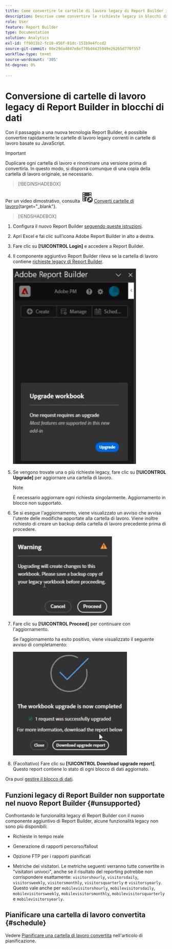 ```yaml
---
title: Come convertire le cartelle di lavoro legacy di Report Builder in blocchi di dati
description: Descrive come convertire le richieste legacy in blocchi dati
role: User
feature: Report Builder
type: Documentation
solution: Analytics
exl-id: ff9011b2-fc18-456f-81dc-151b9e4fccd2
source-git-commit: 08e29da4847e8ef70bd4435949e26265d770f557
workflow-type: tm+mt
source-wordcount: '305'
ht-degree: 0%

---
```


# Conversione di cartelle di lavoro legacy di Report Builder in blocchi di dati

Con il passaggio a una nuova tecnologia Report Builder, è possibile convertire rapidamente le cartelle di lavoro legacy correnti in cartelle di lavoro basate su JavaScript.

>[!IMPORTANT]
>
>Duplicare ogni cartella di lavoro e rinominare una versione prima di convertirla. In questo modo, si disporrà comunque di una copia della cartella di lavoro originale, se necessario.


>[!BEGINSHADEBOX]

Per un video dimostrativo, consulta ![VideoCheckedOut](/help/assets/icons/VideoCheckedOut.svg) [Converti cartelle di lavoro](https://video.tv.adobe.com/v/3446190?quality=12&learn=on&captions=ita){target="_blank"}.

>[!ENDSHADEBOX]



1. Configura il nuovo Report Builder [seguendo queste istruzioni](/help/analyze/report-builder/report-builder-setup.md).

1. Apri Excel e fai clic sull’icona Adobe Report Builder in alto a destra.

1. Fare clic su **[!UICONTROL Login]** e accedere a Report Builder.

1. Il componente aggiuntivo Report Builder rileva se la cartella di lavoro contiene [richieste legacy di Report Builder](/help/analyze/legacy-report-builder/home.md).

   ![richiesta aggiornamento cartella di lavoro](assets/upgrade_workbook.png)

1. Se vengono trovate una o più richieste legacy, fare clic su **[!UICONTROL Upgrade]** per aggiornare una cartella di lavoro.

   >[!NOTE]
   >
   >È necessario aggiornare ogni richiesta singolarmente. Aggiornamento in blocco non supportato.


1. Se si esegue l&#39;aggiornamento, viene visualizzato un avviso che avvisa l&#39;utente delle modifiche apportate alla cartella di lavoro. Viene inoltre richiesto di creare un backup della cartella di lavoro precedente prima di procedere.

   ![avviso aggiornamento](assets/upgrade_warning.png)

1. Fare clic su **[!UICONTROL Proceed]** per continuare con l&#39;aggiornamento.

   Se l’aggiornamento ha esito positivo, viene visualizzato il seguente avviso di completamento:

   ![aggiornamento completato](assets/upgrade_complete.png)

1. (Facoltativo) Fare clic su **[!UICONTROL Download upgrade report]**. Questo report contiene lo stato di ogni blocco di dati aggiornato.

Ora puoi [gestire il blocco di dati](/help/analyze/report-builder/manage-reportbuilder.md).


## Funzioni legacy di Report Builder non supportate nel nuovo Report Builder {#unsupported}

Confrontando le funzionalità legacy di Report Builder con il nuovo componente aggiuntivo di Report Builder, alcune funzionalità legacy non sono più disponibili:

- Richieste in tempo reale

- Generazione di rapporti percorso/fallout

- Opzione FTP per i rapporti pianificati

- Metriche dei visitatori. Le metriche seguenti verranno tutte convertite in &quot;visitatori univoci&quot;, anche se il risultato del reporting potrebbe non corrispondere esattamente: `visitorshourly`, `visitorsdaily`, `visitorsweekly`, `visitorsmonthly`, `visitorsquarterly` e `visitorsyearly`. Questo vale anche per `mobilevisitorshourly`, `mobilevisitorsdaily`, `mobilevisitorsweekly`, `mobilevisitorsmonthly`, `mobilevisitorsquarterly` e `mobilevisitorsyearly`.

## Pianificare una cartella di lavoro convertita {#schedule}

Vedere [Pianificare una cartella di lavoro convertita](/help/analyze/report-builder/schedule-reportbuilder.md) nell&#39;articolo di pianificazione.